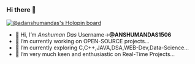 ### Hi there 👋

[![@adanshumandas's Holopin board](https://holopin.me/adanshumandas)](https://holopin.io/@adanshumandas)

- 👋 Hi, I’m _Anshuman Das_ Username->**@ANSHUMANDAS1506**
- 🔭 I’m currently working on OPEN-SOURCE projects...
- 🌱 I’m currently exploring C,C++,JAVA,DSA,WEB-Dev,Data-Science...
- 🌱 I’m very much keen and enthusiastic on Real-Time Projects...
